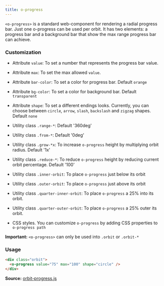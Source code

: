 ```yaml
---
title: o-progress
---
```


`<o-progress>` is a standard web-component for rendering a radial progress bar. Just one o-progress can be used per orbit.
It has two elements: a progress bar and a background bar that show the max range progress bar can achieve.

### Customization

  - Attribute `value`: To set a number that represents the progress bar value.
  - Attribute `max`: To set the max allowed `value`.
  - Attribute `bar-color`: To set a color for progress bar. Default `orange`
  - Attribute `bg-color`: To set a color for background bar. Default `transparent`
  - Attribute `shape`: To set a different endings looks. Currently, you can choose between `circle`, `arrow`, `slash`, `backslash` and `zigzag` shapes. Default `none`


  - Utility class `.range-*`: Default '360deg'
  - Utility class `.from-*`: Default '0deg'
  - Utility class `.grow-*x`: To increase `o-progress` height by multiplying orbit radius. Default '1x'
  - Utility class `.reduce-*`: To reduce `o-progress` height by reducing current orbit percentage. Default '100'
  - Utility class `.inner-orbit`: To place `o-progress` just below its orbit
  - Utility class `.outer-orbit`: To place `o-progress` just above its orbit
  - Utility class `.quarter-inner-orbit`: To place `o-progress` a 25% into its orbit.
  - Utility class `.quarter-outer-orbit`: To place `o-progress` a 25% outer its orbit.


  - CSS styles. You can customize `o-progress` by adding CSS properties to `o-progress path` 
  
**Important:** `<o-progress>` can only be used into `.orbit` or `.orbit-*`

### Usage

```html
<div class="orbit"> 
  <o-progress value="75" max="100" shape="circle" />
</div>
```


**Source:** [orbit-progress.js](https://github.com/zumerlab/orbit/blob/main/src/web-components/orbit-progress.js)
